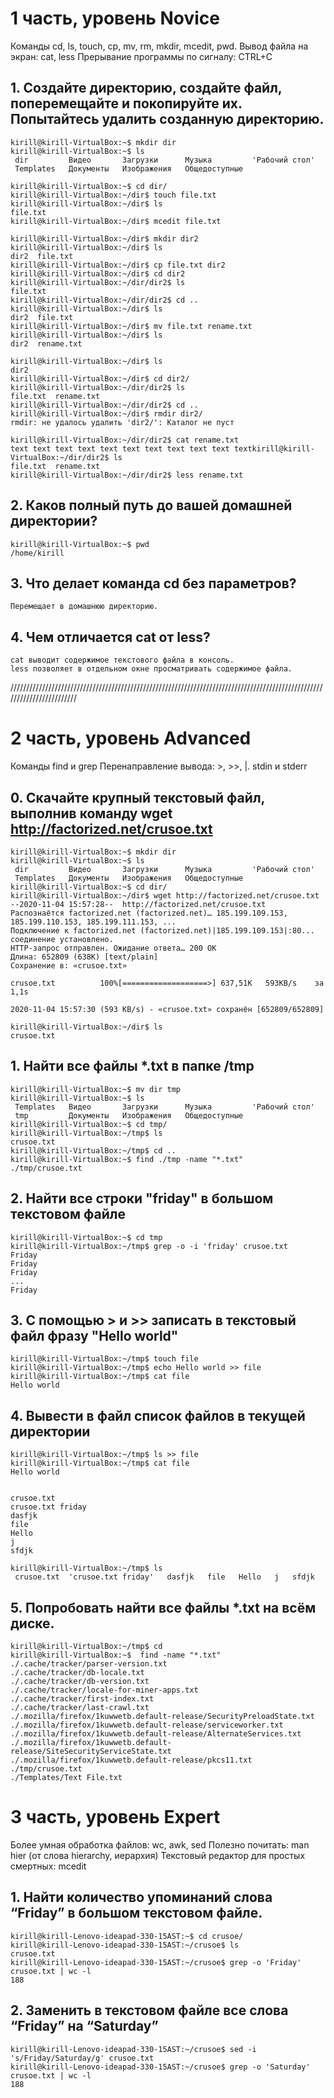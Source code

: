 # 1 часть, уровень Novice

Команды cd, ls, touch, cp, mv, rm, mkdir, mcedit, pwd.
Вывод файла на экран: cat, less
Прерывание программы по сигналу: CTRL+С


## 1. Создайте директорию, создайте файл, поперемещайте и покопируйте их. Попытайтесь удалить созданную директорию.



```console
kirill@kirill-VirtualBox:~$ mkdir dir
kirill@kirill-VirtualBox:~$ ls
 dir         Видео       Загрузки      Музыка         'Рабочий стол'
 Templates   Документы   Изображения   Общедоступные

kirill@kirill-VirtualBox:~$ cd dir/
kirill@kirill-VirtualBox:~/dir$ touch file.txt
kirill@kirill-VirtualBox:~/dir$ ls
file.txt
kirill@kirill-VirtualBox:~/dir$ mcedit file.txt

kirill@kirill-VirtualBox:~/dir$ mkdir dir2
kirill@kirill-VirtualBox:~/dir$ ls
dir2  file.txt
kirill@kirill-VirtualBox:~/dir$ cp file.txt dir2
kirill@kirill-VirtualBox:~/dir$ cd dir2
kirill@kirill-VirtualBox:~/dir/dir2$ ls
file.txt
kirill@kirill-VirtualBox:~/dir/dir2$ cd ..
kirill@kirill-VirtualBox:~/dir$ ls
dir2  file.txt
kirill@kirill-VirtualBox:~/dir$ mv file.txt rename.txt
kirill@kirill-VirtualBox:~/dir$ ls
dir2  rename.txt

kirill@kirill-VirtualBox:~/dir$ ls
dir2
kirill@kirill-VirtualBox:~/dir$ cd dir2/
kirill@kirill-VirtualBox:~/dir/dir2$ ls
file.txt  rename.txt
kirill@kirill-VirtualBox:~/dir/dir2$ cd ..
kirill@kirill-VirtualBox:~/dir$ rmdir dir2/
rmdir: не удалось удалить 'dir2/': Каталог не пуст

kirill@kirill-VirtualBox:~/dir/dir2$ cat rename.txt 
text text text text text text text text text text textkirill@kirill-VirtualBox:~/dir/dir2$ ls
file.txt  rename.txt
kirill@kirill-VirtualBox:~/dir/dir2$ less rename.txt 

```


## 2. Каков полный путь до вашей домашней директории?

```console
kirill@kirill-VirtualBox:~$ pwd
/home/kirill
```
## 3. Что делает команда cd без параметров?

```console
Перемещает в домашнюю директорию.
```
## 4. Чем отличается cat от less?

```console
cat выводит содержимое текстового файла в консоль.
less позволяет в отдельном окне просматривать содержимое файла.
```
////////////////////////////////////////////////////////////////////////////////////////////////////////////////////////
# 2 часть, уровень Advanced

Команды find и grep
Перенаправление вывода: >, >>, |. stdin и stderr


## 0. Скачайте крупный текстовый файл, выполнив команду wget http://factorized.net/crusoe.txt

```console
kirill@kirill-VirtualBox:~$ mkdir dir
kirill@kirill-VirtualBox:~$ ls
 dir         Видео       Загрузки      Музыка         'Рабочий стол'
 Templates   Документы   Изображения   Общедоступные
kirill@kirill-VirtualBox:~$ cd dir/
kirill@kirill-VirtualBox:~/dir$ wget http://factorized.net/crusoe.txt
--2020-11-04 15:57:28--  http://factorized.net/crusoe.txt
Распознаётся factorized.net (factorized.net)… 185.199.109.153, 185.199.110.153, 185.199.111.153, ...
Подключение к factorized.net (factorized.net)|185.199.109.153|:80... соединение установлено.
HTTP-запрос отправлен. Ожидание ответа… 200 OK
Длина: 652809 (638K) [text/plain]
Сохранение в: «crusoe.txt»

crusoe.txt          100%[===================>] 637,51K   593KB/s    за 1,1s    

2020-11-04 15:57:30 (593 KB/s) - «crusoe.txt» сохранён [652809/652809]

kirill@kirill-VirtualBox:~/dir$ ls
crusoe.txt
```


## 1. Найти все файлы *.txt в папке /tmp

```console
kirill@kirill-VirtualBox:~$ mv dir tmp
kirill@kirill-VirtualBox:~$ ls
 Templates   Видео       Загрузки      Музыка         'Рабочий стол'
 tmp         Документы   Изображения   Общедоступные
kirill@kirill-VirtualBox:~$ cd tmp/
kirill@kirill-VirtualBox:~/tmp$ ls
crusoe.txt
kirill@kirill-VirtualBox:~/tmp$ cd ..
kirill@kirill-VirtualBox:~$ find ./tmp -name "*.txt"
./tmp/crusoe.txt
```

## 2. Найти все строки "friday" в большом текстовом файле

```console
kirill@kirill-VirtualBox:~$ cd tmp
kirill@kirill-VirtualBox:~/tmp$ grep -o -i 'friday' crusoe.txt
Friday
Friday
Friday
...
Friday
```

## 3. С помощью > и >> записать в текстовый файл фразу "Hello world"

```console
kirill@kirill-VirtualBox:~/tmp$ touch file
kirill@kirill-VirtualBox:~/tmp$ echo Hello world >> file
kirill@kirill-VirtualBox:~/tmp$ cat file
Hello world

```
## 4. Вывести в файл список файлов в текущей директории

```console
kirill@kirill-VirtualBox:~/tmp$ ls >> file
kirill@kirill-VirtualBox:~/tmp$ cat file
Hello world


crusoe.txt
crusoe.txt friday
dasfjk
file
Hello
j
sfdjk

kirill@kirill-VirtualBox:~/tmp$ ls
 crusoe.txt  'crusoe.txt friday'   dasfjk   file   Hello   j   sfdjk
```
## 5. Попробовать найти все файлы *.txt на всём диске.

```console
kirill@kirill-VirtualBox:~/tmp$ cd
kirill@kirill-VirtualBox:~$  find -name "*.txt"
./.cache/tracker/parser-version.txt
./.cache/tracker/db-locale.txt
./.cache/tracker/db-version.txt
./.cache/tracker/locale-for-miner-apps.txt
./.cache/tracker/first-index.txt
./.cache/tracker/last-crawl.txt
./.mozilla/firefox/1kuwwetb.default-release/SecurityPreloadState.txt
./.mozilla/firefox/1kuwwetb.default-release/serviceworker.txt
./.mozilla/firefox/1kuwwetb.default-release/AlternateServices.txt
./.mozilla/firefox/1kuwwetb.default-release/SiteSecurityServiceState.txt
./.mozilla/firefox/1kuwwetb.default-release/pkcs11.txt
./tmp/crusoe.txt
./Templates/Text File.txt

```

# 3 часть, уровень Expert

Более умная обработка файлов: wc, awk, sed
Полезно почитать: man hier (от слова hierarchy, иерархия)
Текстовый редактор для простых смертных: mcedit



## 1. Найти количество упоминаний слова “Friday” в большом текстовом файле.

```console
kirill@kirill-Lenovo-ideapad-330-15AST:~$ cd crusoe/
kirill@kirill-Lenovo-ideapad-330-15AST:~/crusoe$ ls
crusoe.txt
kirill@kirill-Lenovo-ideapad-330-15AST:~/crusoe$ grep -o 'Friday' crusoe.txt | wc -l
188

```

## 2. Заменить в текстовом файле все слова “Friday” на “Saturday”

```console
kirill@kirill-Lenovo-ideapad-330-15AST:~/crusoe$ sed -i 's/Friday/Saturday/g' crusoe.txt
kirill@kirill-Lenovo-ideapad-330-15AST:~/crusoe$ grep -o 'Saturday' crusoe.txt | wc -l
188

```
